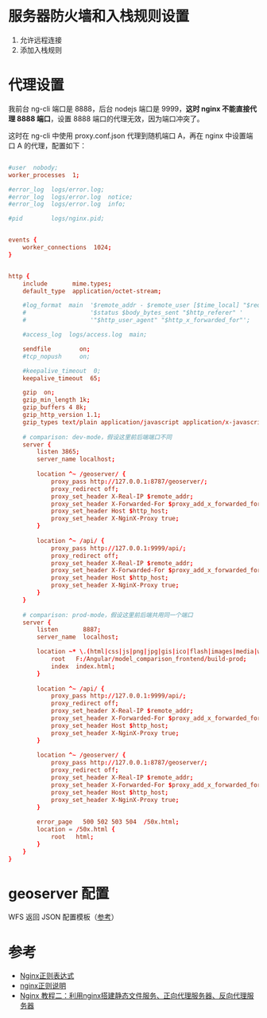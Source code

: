 # 服务器防火墙和入栈规则设置
1. 允许远程连接
2. 添加入栈规则

# 代理设置
我前台 ng-cli 端口是 8888，后台 nodejs 端口是 9999，**这时 nginx 不能直接代理 8888 端口**，设置 8888 端口的代理无效，因为端口冲突了。

这时在 ng-cli 中使用 proxy.conf.json 代理到随机端口 A，再在 nginx 中设置端口 A 的代理，配置如下：
``` conf

#user  nobody;
worker_processes  1;

#error_log  logs/error.log;
#error_log  logs/error.log  notice;
#error_log  logs/error.log  info;

#pid        logs/nginx.pid;


events {
    worker_connections  1024;
}


http {
    include       mime.types;
    default_type  application/octet-stream;

    #log_format  main  '$remote_addr - $remote_user [$time_local] "$request" '
    #                  '$status $body_bytes_sent "$http_referer" '
    #                  '"$http_user_agent" "$http_x_forwarded_for"';

    #access_log  logs/access.log  main;

    sendfile        on;
    #tcp_nopush     on;

    #keepalive_timeout  0;
    keepalive_timeout  65;

    gzip  on;
	gzip_min_length 1k;
    gzip_buffers 4 8k;
    gzip_http_version 1.1;
    gzip_types text/plain application/javascript application/x-javascript text/javascript text/css application/xml;
	
	# comparison: dev-mode，假设这里前后端端口不同
	server {
		listen 3865;
		server_name localhost;
		
		location ^~ /geoserver/ {
			proxy_pass http://127.0.0.1:8787/geoserver/;
			proxy_redirect off;
			proxy_set_header X-Real-IP $remote_addr;
			proxy_set_header X-Forwarded-For $proxy_add_x_forwarded_for;
			proxy_set_header Host $http_host;
			proxy_set_header X-NginX-Proxy true;
		}
		
		location ^~ /api/ {
			proxy_pass http://127.0.0.1:9999/api/;
			proxy_redirect off;
			proxy_set_header X-Real-IP $remote_addr;
			proxy_set_header X-Forwarded-For $proxy_add_x_forwarded_for;
			proxy_set_header Host $http_host;
			proxy_set_header X-NginX-Proxy true;
		}
	}
	
	# comparison: prod-mode，假设这里前后端共用同一个端口
	server {
        listen       8887;
        server_name  localhost;

        location ~* \.(html|css|js|png|jpg|gis|ico|flash|images|media|woff2)$ {
            root   F:/Angular/model_comparison_frontend/build-prod;
            index  index.html;
        }
		
		location ^~ /api/ {
			proxy_pass http://127.0.0.1:9999/api/;
			proxy_redirect off;
			proxy_set_header X-Real-IP $remote_addr;
			proxy_set_header X-Forwarded-For $proxy_add_x_forwarded_for;
			proxy_set_header Host $http_host;
			proxy_set_header X-NginX-Proxy true;
		}
		
		location ^~ /geoserver/ {
			proxy_pass http://127.0.0.1:8787/geoserver/;
			proxy_redirect off;
			proxy_set_header X-Real-IP $remote_addr;
			proxy_set_header X-Forwarded-For $proxy_add_x_forwarded_for;
			proxy_set_header Host $http_host;
			proxy_set_header X-NginX-Proxy true;
		}
		
        error_page   500 502 503 504  /50x.html;
        location = /50x.html {
            root   html;
        }
    }
}
```

# geoserver 配置
WFS 返回 JSON 配置模板（[参考](https://blog.csdn.net/mengdong_zy/article/details/51787799)）

# 参考
- [Nginx正则表达式](https://blog.csdn.net/xinzhifu1/article/details/59540505)
- [nginx正则说明](https://blog.csdn.net/gzh0222/article/details/7845981)
- [Nginx 教程二：利用nginx搭建静态文件服务、正向代理服务器、反向代理服务器](https://blog.csdn.net/Aeroleo/article/details/77921975)